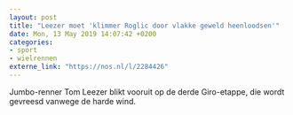 ```yaml
---
layout: post
title: "Leezer moet 'klimmer Roglic door vlakke geweld heenloodsen'"
date: Mon, 13 May 2019 14:07:42 +0200
categories: 
- sport 
- wielrennen 
externe_link: "https://nos.nl/l/2284426"
---
```


Jumbo-renner Tom Leezer blikt vooruit op de derde Giro-etappe, die wordt gevreesd vanwege de harde wind.
